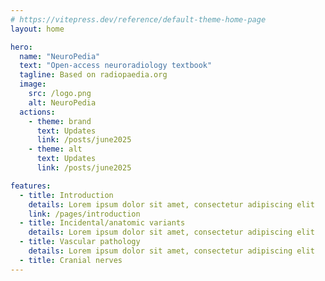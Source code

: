 ```yaml
---
# https://vitepress.dev/reference/default-theme-home-page
layout: home

hero:
  name: "NeuroPedia"
  text: "Open-access neuroradiology textbook"
  tagline: Based on radiopaedia.org
  image:
    src: /logo.png
    alt: NeuroPedia
  actions:
    - theme: brand
      text: Updates
      link: /posts/june2025
    - theme: alt
      text: Updates
      link: /posts/june2025

features:
  - title: Introduction
    details: Lorem ipsum dolor sit amet, consectetur adipiscing elit
    link: /pages/introduction
  - title: Incidental/anatomic variants
    details: Lorem ipsum dolor sit amet, consectetur adipiscing elit
  - title: Vascular pathology
    details: Lorem ipsum dolor sit amet, consectetur adipiscing elit
  - title: Cranial nerves
---
```


